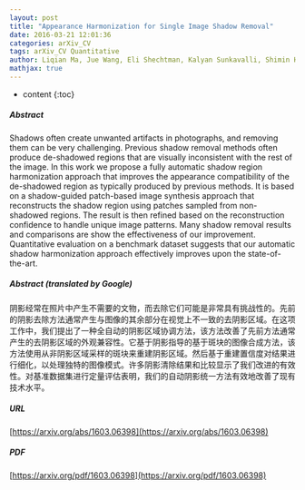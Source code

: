```yaml
---
layout: post
title: "Appearance Harmonization for Single Image Shadow Removal"
date: 2016-03-21 12:01:36
categories: arXiv_CV
tags: arXiv_CV Quantitative
author: Liqian Ma, Jue Wang, Eli Shechtman, Kalyan Sunkavalli, Shimin Hu
mathjax: true
---
```


* content
{:toc}

##### Abstract
Shadows often create unwanted artifacts in photographs, and removing them can be very challenging. Previous shadow removal methods often produce de-shadowed regions that are visually inconsistent with the rest of the image. In this work we propose a fully automatic shadow region harmonization approach that improves the appearance compatibility of the de-shadowed region as typically produced by previous methods. It is based on a shadow-guided patch-based image synthesis approach that reconstructs the shadow region using patches sampled from non-shadowed regions. The result is then refined based on the reconstruction confidence to handle unique image patterns. Many shadow removal results and comparisons are show the effectiveness of our improvement. Quantitative evaluation on a benchmark dataset suggests that our automatic shadow harmonization approach effectively improves upon the state-of-the-art.

##### Abstract (translated by Google)
阴影经常在照片中产生不需要的文物，而去除它们可能是非常具有挑战性的。先前的阴影去除方法通常产生与图像的其余部分在视觉上不一致的去阴影区域。在这项工作中，我们提出了一种全自动的阴影区域协调方法，该方法改善了先前方法通常产生的去阴影区域的外观兼容性。它基于阴影指导的基于斑块的图像合成方法，该方法使用从非阴影区域采样的斑块来重建阴影区域。然后基于重建置信度对结果进行细化，以处理独特的图像模式。许多阴影清除结果和比较显示了我们改进的有效性。对基准数据集进行定量评估表明，我们的自动阴影统一方法有效地改善了现有技术水平。

##### URL
[https://arxiv.org/abs/1603.06398](https://arxiv.org/abs/1603.06398)

##### PDF
[https://arxiv.org/pdf/1603.06398](https://arxiv.org/pdf/1603.06398)

